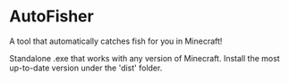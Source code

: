 # AutoFisher
A tool that automatically catches fish for you in Minecraft!

Standalone .exe that works with any version of Minecraft.
Install the most up-to-date version under the 'dist' folder.
